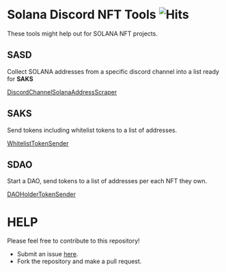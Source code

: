 # Solana Discord NFT Tools ![Hits](https://hits.seeyoufarm.com/api/count/incr/badge.svg?url=https%3A%2F%2Fgithub.com%2Fgjbae1212%2Fhit-counter&count_bg=%23C59FFF&title_bg=%23000000&icon=&icon_color=%23E7E7E7&title=Views&edge_flat=false)

These tools might help out for SOLANA NFT projects.

## SASD
Collect SOLANA addresses from a specific discord channel into a list ready for __SAKS__

[DiscordChannelSolanaAddressScraper](https://github.com/Dean-Overton/solana-discord-nft-tools/tree/main/DiscordChannelSolanaAddressScraper)

## SAKS
Send tokens including whitelist tokens to a list of addresses.

[WhitelistTokenSender](https://github.com/Dean-Overton/solana-discord-nft-tools/tree/main/WhitelistTokenSender)

## SDAO
Start a DAO, send tokens to a list of addresses per each NFT they own.

[DAOHolderTokenSender](https://github.com/Dean-Overton/solana-discord-nft-tools/tree/main/DAOHolderTokenSender)

# HELP
Please feel free to contribute to this repository!

- Submit an issue [here](https://github.com/Dean-Overton/solana-discord-nft-tools/issues).
- Fork the repository and make a pull request.
